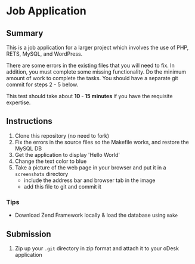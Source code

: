 Job Application
===============

Summary
-------

This is a job application for a larger project which involves the use of PHP, RETS, MySQL, and WordPress.

There are some errors in the existing files that you will need to fix.  In addition, you must complete some missing functionality.  Do the minimum amount of work to complete the tasks.  You should have a separate git commit for steps 2 - 5 below.

This test should take about **10 - 15 minutes** if you have the requisite expertise.

Instructions
------------

1. Clone this repository (no need to fork)
2. Fix the errors in the source files so the Makefile works, and restore the MySQL DB
3. Get the application to display 'Hello World'
4. Change the text color to blue
5. Take a picture of the web page in your browser and put it in a `screenshots` directory
    * include the address bar and browser tab in the image
    * add this file to git and commit it

### Tips

* Download Zend Framework locally & load the database using `make`

Submission
----------

1. Zip up your `.git` directory in zip format and attach it to your oDesk application
